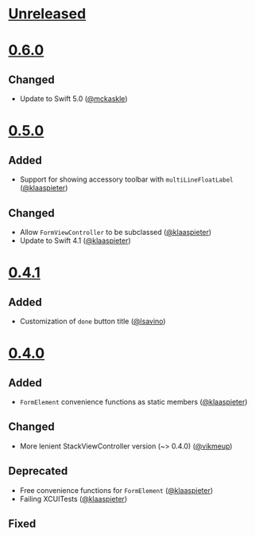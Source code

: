 # [Unreleased]
# [0.6.0]
## Changed
- Update to Swift 5.0 ([@mckaskle])

# [0.5.0]

## Added

- Support for showing accessory toolbar with `multiLineFloatLabel` ([@klaaspieter])

## Changed

- Allow `FormViewController` to be subclassed ([@klaaspieter])
- Update to Swift 4.1 ([@klaaspieter])

# [0.4.1]

## Added

- Customization of `done` button title ([@lsavino])

# [0.4.0]

## Added

- `FormElement` convenience functions as static members ([@klaaspieter])

## Changed

- More lenient StackViewController version (~> 0.4.0) ([@vikmeup])

## Deprecated

- Free convenience functions for `FormElement` ([@klaaspieter])
- Failing XCUITests ([@klaaspieter])

## Fixed

[Unreleased]: https://github.com/seedco/formalist/compare/0.6.0...HEAD
[0.6.0]: https://github.com/seedco/formalist/compare/0.5.0...0.6.0
[0.5.0]: https://github.com/seedco/formalist/compare/0.4.1...0.5.0
[0.4.1]: https://github.com/seedco/formalist/compare/0.4.0...0.5.0
[0.4.0]: https://github.com/seedco/formalist/compare/0.3.3...0.4.0

[@klaaspieter]: https://github.com/klaaspieter
[@lsavino]: https://github.com/lsavino
[@mckaskle]: https://github.com/mckaskle
[@vikmeup]: https://github.com/vikmeup
